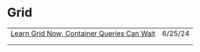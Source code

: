 # Grid

|                                                                                                               |         |
| ------------------------------------------------------------------------------------------------------------- | ------- |
| [Learn Grid Now, Container Queries Can Wait](https://www.oddbird.net/2024/06/13/css-layout/?ref=usepanda.com) | 6/25/24 |
|                                                                                                               |         |
|                                                                                                               |         |
